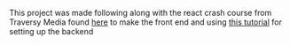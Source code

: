 This project was made following along with the react crash course from Traversy Media found [here](https://www.youtube.com/watch?v=w7ejDZ8SWv8) to make the front end and using [this tutorial](https://www.digitalocean.com/community/tutorials/build-a-to-do-application-using-django-and-react) for setting up the backend